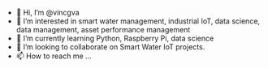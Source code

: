 - 👋 Hi, I’m @vincgva
- 👀 I’m interested in smart water management, industrial IoT, data science, data management, asset performance management
- 🌱 I’m currently learning Python, Raspberry Pi, data science
- 💞️ I’m looking to collaborate on Smart Water IoT projects.
- 📫 How to reach me ...

<!---
vincgva/vincgva is a ✨ special ✨ repository because its `README.md` (this file) appears on your GitHub profile.
You can click the Preview link to take a look at your changes.
--->
